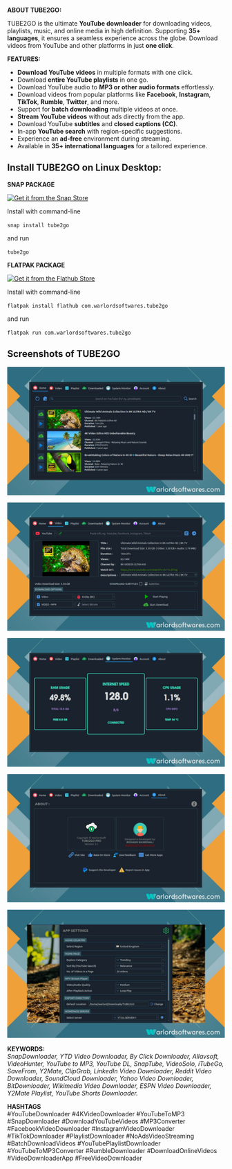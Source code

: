 **ABOUT TUBE2GO:**

TUBE2GO is the ultimate **YouTube downloader** for downloading videos, playlists, music, and online media in high definition. Supporting **35+ languages**, it ensures a seamless experience across the globe. Download videos from YouTube and other platforms in just **one click**.

**FEATURES:**  
- **Download YouTube videos** in multiple formats with one click.  
- Download **entire YouTube playlists** in one go.  
- Download YouTube audio to **MP3 or other audio formats** effortlessly.  
- Download videos from popular platforms like **Facebook**, **Instagram**, **TikTok**, **Rumble**, **Twitter**, and more.  
- Support for **batch downloading** multiple videos at once.  
- **Stream YouTube videos** without ads directly from the app.  
- Download YouTube **subtitles** and **closed captions (CC)**.  
- In-app **YouTube search** with region-specific suggestions.  
- Experience an **ad-free** environment during streaming.  
- Available in **35+ international languages** for a tailored experience.


## Install TUBE2GO on Linux Desktop:

**SNAP PACKAGE**

[![Get it from the Snap Store](https://snapcraft.io/static/images/badges/en/snap-store-black.svg)](https://snapcraft.io/tube2go)

Install with command-line

`snap install tube2go`

and run

`tube2go`

**FLATPAK PACKAGE**

<a href="https://flathub.org/apps/details/com.warlordsoftwares.tube2go"><img src="https://flathub.org/assets/badges/flathub-badge-en.png"  height="56" width="186" alt="Get it from the Flathub Store" ></a>

Install with command-line

`flatpak install flathub com.warlordsoftwares.tube2go`

and run

`flatpak run com.warlordsoftwares.tube2go`

## Screenshots of TUBE2GO

![TUBE2GO](https://raw.githubusercontent.com/rishabh3354/TUBE2GO/main/share/screenshots/tube2go-warlordsoftwares_1.jpg?raw=true)

![TUBE2GO](https://raw.githubusercontent.com/rishabh3354/TUBE2GO/main/share/screenshots/tube2go-warlordsoftwares_2.jpg?raw=true)

![TUBE2GO](https://raw.githubusercontent.com/rishabh3354/TUBE2GO/main/share/screenshots/tube2go-warlordsoftwares_3.jpg?raw=true)

![TUBE2GO](https://raw.githubusercontent.com/rishabh3354/TUBE2GO/main/share/screenshots/tube2go-warlordsoftwares_4.jpg?raw=true)

![TUBE2GO](https://raw.githubusercontent.com/rishabh3354/TUBE2GO/main/share/screenshots/tube2go-warlordsoftwares_5.jpg?raw=true)


**KEYWORDS:**  
*SnapDownloader, YTD Video Downloader, By Click Downloader, Allavsoft, VideoHunter, YouTube to MP3, YouTube DL, SnapTube, VideoSolo, iTubeGo, SaveFrom, Y2Mate, ClipGrab, LinkedIn Video Downloader, Reddit Video Downloader, SoundCloud Downloader, Yahoo Video Downloader, BitDownloader, Wikimedia Video Downloader, ESPN Video Downloader, Y2Mate Playlist, YouTube Shorts Downloader.*

**HASHTAGS**  
#YouTubeDownloader #4KVideoDownloader #YouTubeToMP3 #SnapDownloader #DownloadYouTubeVideos #MP3Converter #FacebookVideoDownloader #InstagramVideoDownloader #TikTokDownloader #PlaylistDownloader #NoAdsVideoStreaming #BatchDownloadVideos #YouTubePlaylistDownloader #YouTubeToMP3Converter #RumbleDownloader #DownloadOnlineVideos #VideoDownloaderApp #FreeVideoDownloader


